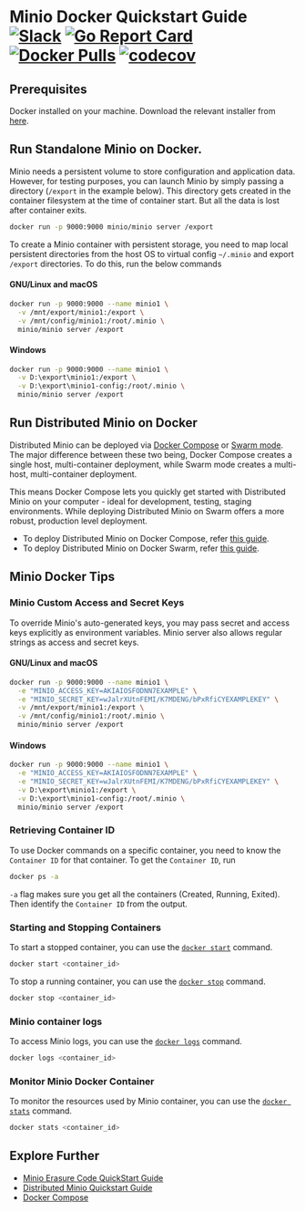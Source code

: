 # Minio Docker Quickstart Guide [![Slack](https://slack.minio.io/slack?type=svg)](https://slack.minio.io) [![Go Report Card](https://goreportcard.com/badge/minio/minio)](https://goreportcard.com/report/minio/minio) [![Docker Pulls](https://img.shields.io/docker/pulls/minio/minio.svg?maxAge=604800)](https://hub.docker.com/r/minio/minio/) [![codecov](https://codecov.io/gh/minio/minio/branch/master/graph/badge.svg)](https://codecov.io/gh/minio/minio)

## Prerequisites

Docker installed on your machine. Download the relevant installer from [here](https://www.docker.com/community-edition#/download).

## Run Standalone Minio on Docker.

Minio needs a persistent volume to store configuration and application data. However, for testing purposes, you can launch Minio by simply passing a directory (`/export` in the example below). This directory gets created in the container filesystem at the time of container start. But all the data is lost after container exits.

```sh
docker run -p 9000:9000 minio/minio server /export
```

To create a Minio container with persistent storage, you need to map local persistent directories from the host OS to virtual config `~/.minio` and export `/export` directories. To do this, run the below commands

#### GNU/Linux and macOS

```sh
docker run -p 9000:9000 --name minio1 \
  -v /mnt/export/minio1:/export \
  -v /mnt/config/minio1:/root/.minio \
  minio/minio server /export
```

#### Windows

```sh
docker run -p 9000:9000 --name minio1 \
  -v D:\export\minio1:/export \
  -v D:\export\minio1-config:/root/.minio \
  minio/minio server /export
```

## Run Distributed Minio on Docker

Distributed Minio can be deployed via [Docker Compose](https://docs.docker.com/compose/overview/) or [Swarm mode](https://docs.docker.com/engine/swarm/). The major difference between these two being, Docker Compose creates a single host, multi-container deployment, while Swarm mode creates a multi-host, multi-container deployment.

This means Docker Compose lets you quickly get started with Distributed Minio on your computer - ideal for development, testing, staging environments. While deploying Distributed Minio on Swarm offers a more robust, production level deployment.

* To deploy Distributed Minio on Docker Compose, refer [this guide](http://docs.minio.io/docs/deploy-minio-on-docker-compose).
* To deploy Distributed Minio on Docker Swarm, refer [this guide](https://docs.minio.io/docs/deploy-minio-on-docker-swarm).

## Minio Docker Tips

### Minio Custom Access and Secret Keys

To override Minio's auto-generated keys, you may pass secret and access keys explicitly as environment variables. Minio server also allows regular strings as access and secret keys.

#### GNU/Linux and macOS

```sh
docker run -p 9000:9000 --name minio1 \
  -e "MINIO_ACCESS_KEY=AKIAIOSFODNN7EXAMPLE" \
  -e "MINIO_SECRET_KEY=wJalrXUtnFEMI/K7MDENG/bPxRfiCYEXAMPLEKEY" \
  -v /mnt/export/minio1:/export \
  -v /mnt/config/minio1:/root/.minio \
  minio/minio server /export
```

#### Windows

```sh
docker run -p 9000:9000 --name minio1 \
  -e "MINIO_ACCESS_KEY=AKIAIOSFODNN7EXAMPLE" \
  -e "MINIO_SECRET_KEY=wJalrXUtnFEMI/K7MDENG/bPxRfiCYEXAMPLEKEY" \
  -v D:\export\minio1:/export \
  -v D:\export\minio1-config:/root/.minio \
  minio/minio server /export
```
### Retrieving Container ID

To use Docker commands on a specific container, you need to know the `Container ID` for that container. To get the `Container ID`, run

```sh
docker ps -a
```

`-a` flag makes sure you get all the containers (Created, Running, Exited). Then identify the `Container ID` from the output.

### Starting and Stopping Containers

To start a stopped container, you can use the [`docker start`](https://docs.docker.com/engine/reference/commandline/start/) command.

```sh
docker start <container_id>
```

To stop a running container, you can use the [`docker stop`](https://docs.docker.com/engine/reference/commandline/stop/) command.

```sh
docker stop <container_id>
```

### Minio container logs

To access Minio logs, you can use the [`docker logs`](https://docs.docker.com/engine/reference/commandline/logs/) command.

```sh
docker logs <container_id>
```

### Monitor Minio Docker Container

To monitor the resources used by Minio container, you can use the [`docker stats`](https://docs.docker.com/engine/reference/commandline/stats/) command.

```sh
docker stats <container_id>
```

## Explore Further

* [Minio Erasure Code QuickStart Guide](https://docs.minio.io/docs/minio-erasure-code-quickstart-guide)
* [Distributed Minio Quickstart Guide ](https://docs.minio.io/docs/distributed-minio-quickstart-guide)
* [Docker Compose](https://docs.docker.com/compose/)
